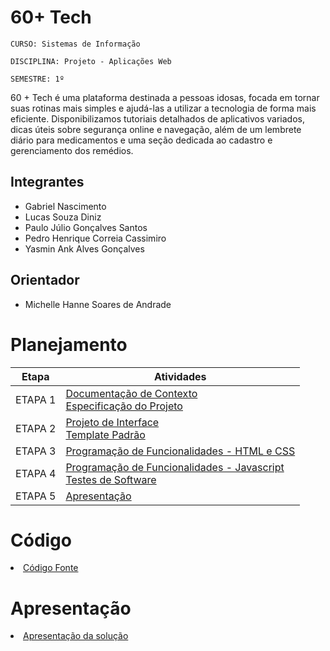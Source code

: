 # 60+ Tech

`CURSO: Sistemas de Informação`

`DISCIPLINA: Projeto - Aplicações Web`

`SEMESTRE: 1º`

60 + Tech é uma plataforma destinada a pessoas idosas, focada em tornar suas rotinas mais simples e ajudá-las a utilizar a tecnologia de forma mais eficiente. Disponibilizamos tutoriais detalhados de aplicativos variados, dicas úteis sobre segurança online e navegação, além de um lembrete diário para medicamentos e uma seção dedicada ao cadastro e gerenciamento dos remédios.

## Integrantes

* Gabriel Nascimento
* Lucas Souza Diniz
* Paulo Júlio Gonçalves Santos 
* Pedro Henrique Correia Cassimiro
* Yasmin Ank Alves Gonçalves


## Orientador

* Michelle Hanne Soares de Andrade

# Planejamento

| Etapa         | Atividades |
|  :----:   | ----------- |
| ETAPA 1         |[Documentação de Contexto](docs/context.md) <br> [Especificação do Projeto](docs/especification.md) |
| ETAPA 2         |[Projeto de Interface](docs/interface.md) <br> [Template Padrão](docs/template.md) |
| ETAPA 3         |[Programação de Funcionalidades - HTML e CSS](docs/development.md) |
| ETAPA 4        |[Programação de Funcionalidades - Javascript](docs/development.md) <br> [Testes de Software ](docs/tests.md) |
| ETAPA 5         | [Apresentação](presentation/README.md) |

# Código

<li><a href="src"> Código Fonte</a></li>

# Apresentação

<li><a href="presentation/README.md"> Apresentação da solução</a></li>
